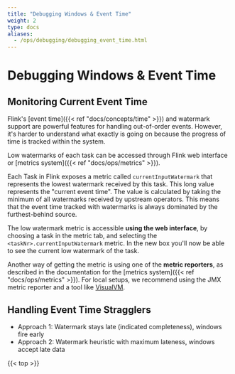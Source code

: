 ```yaml
---
title: "Debugging Windows & Event Time"
weight: 2
type: docs
aliases:
  - /ops/debugging/debugging_event_time.html
---
```

<!--
Licensed to the Apache Software Foundation (ASF) under one
or more contributor license agreements.  See the NOTICE file
distributed with this work for additional information
regarding copyright ownership.  The ASF licenses this file
to you under the Apache License, Version 2.0 (the
"License"); you may not use this file except in compliance
with the License.  You may obtain a copy of the License at

  http://www.apache.org/licenses/LICENSE-2.0

Unless required by applicable law or agreed to in writing,
software distributed under the License is distributed on an
"AS IS" BASIS, WITHOUT WARRANTIES OR CONDITIONS OF ANY
KIND, either express or implied.  See the License for the
specific language governing permissions and limitations
under the License.
-->

# Debugging Windows & Event Time

## Monitoring Current Event Time

Flink's [event time]({{< ref "docs/concepts/time" >}}) and watermark support are powerful features for handling
out-of-order events. However, it's harder to understand what exactly is going on because the progress of time
is tracked within the system.

Low watermarks of each task can be accessed through Flink web interface or [metrics system]({{< ref "docs/ops/metrics" >}}).

Each Task in Flink exposes a metric called `currentInputWatermark` that represents the lowest watermark received
by this task. This long value represents the "current event time".
The value is calculated by taking the minimum of all watermarks received by upstream operators. This means that 
the event time tracked with watermarks is always dominated by the furthest-behind source.

The low watermark metric is accessible **using the web interface**, by choosing a task in the metric tab,
and selecting the `<taskNr>.currentInputWatermark` metric. In the new box you'll now be able to see 
the current low watermark of the task.

Another way of getting the metric is using one of the **metric reporters**, as described in the documentation
for the [metrics system]({{< ref "docs/ops/metrics" >}}).
For local setups, we recommend using the JMX metric reporter and a tool like [VisualVM](https://visualvm.github.io/).




## Handling Event Time Stragglers

  - Approach 1: Watermark stays late (indicated completeness), windows fire early
  - Approach 2: Watermark heuristic with maximum lateness, windows accept late data

{{< top >}}
